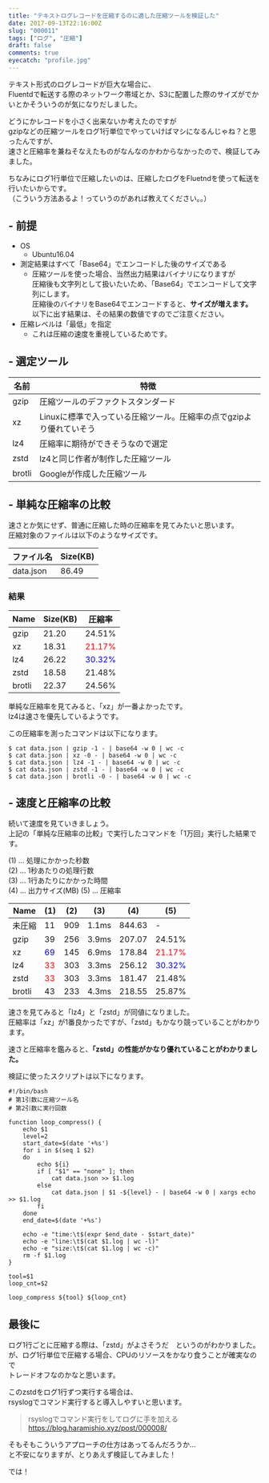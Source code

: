 ```yaml
---
title: "テキストログレコードを圧縮するのに適した圧縮ツールを検証した"
date: 2017-09-13T22:16:00Z
slug: "000011"
tags: ["ログ", "圧縮"]
draft: false
comments: true
eyecatch: "profile.jpg"
---
```

テキスト形式のログレコードが巨大な場合に、  
Fluentdで転送する際のネットワーク帯域とか、S3に配置した際のサイズがでかいとかそういうのが気になりだしました。  

どうにかレコードを小さく出来ないか考えたのですが  
gzipなどの圧縮ツールをログ1行単位でやっていけばマシになるんじゃね？と思ったんですが、  
速さと圧縮率を兼ねそなえたものがなんなのかわからなかったので、検証してみました。  

ちなみにログ1行単位で圧縮したいのは、圧縮したログをFluetndを使って転送を行いたいからです。  
（こういう方法あるよ！っていうのがあれば教えてください。。）

## - 前提

* OS
  - Ubuntu16.04
* 測定結果はすべて「Base64」でエンコードした後のサイズである
  - 圧縮ツールを使った場合、当然出力結果はバイナリになりますが  
    圧縮後も文字列として扱いたいため、「Base64」でエンコードして文字列にします。  
    圧縮後のバイナリをBase64でエンコードすると、__サイズが増えます。__  
    以下に出す結果は、その結果の数値ですのでご注意ください。
* 圧縮レベルは「最低」を指定
  - これは圧縮の速度を重視しているためです。


## - 選定ツール

| 名前   | 特徴                                                                |
|--------|---------------------------------------------------------------------|
| gzip   | 圧縮ツールのデファクトスタンダード                                  |
| xz     | Linuxに標準で入っている圧縮ツール。圧縮率の点でgzipより優れていそう |
| lz4    | 圧縮率に期待ができそうなので選定                                    |
| zstd   | lz4と同じ作者が制作した圧縮ツール                                   |
| brotli | Googleが作成した圧縮ツール                                          |

## - 単純な圧縮率の比較
速さとか気にせず、普通に圧縮した時の圧縮率を見てみたいと思います。  
圧縮対象のファイルは以下のようなサイズです。  

| ファイル名 | Size(KB) |
|------------|----------|
| data.json  | 86.49    |

### 結果

| Name   | Size(KB) | 圧縮率 |
|--------|----------|--------|
| gzip   | 21.20    | 24.51% |
| xz     | 18.31    | <span style="color:red;">21.17%</span> |
| lz4    | 26.22    | <span style="color:blue">30.32%</span> |
| zstd   | 18.58    | 21.48% |
| brotli | 22.37    | 24.56% |

単純な圧縮率を見てみると、「xz」が一番よかったです。  
lz4は速さを優先しているようです。  

この圧縮率を測ったコマンドは以下になります。

```
$ cat data.json | gzip -1 - | base64 -w 0 | wc -c
$ cat data.json | xz -0 - | base64 -w 0 | wc -c
$ cat data.json | lz4 -1 - | base64 -w 0 | wc -c
$ cat data.json | zstd -1 - | base64 -w 0 | wc -c
$ cat data.json | brotli -0 - | base64 -w 0 | wc -c
```

## - 速度と圧縮率の比較
続いて速度を見ていきましょう。  
上記の「単純な圧縮率の比較」で実行したコマンドを「1万回」実行した結果です。  

(1) … 処理にかかった秒数  
(2) … 1秒あたりの処理行数  
(3) … 1行あたりにかかった時間  
(4) … 出力サイズ(MB)
(5) … 圧縮率  

| Name   | (1) | (2) | (3)   | (4)    | (5)    |
|--------|-----|-----|-------|--------|--------|
| 未圧縮 | 11  | 909 | 1.1ms | 844.63 | -      |
| gzip   | 39  | 256 | 3.9ms | 207.07 | 24.51% |
| xz     | <span style="color:blue;">69</span>  | 145 | 6.9ms | 178.84 | <span style="color:red;">21.17%</span> |
| lz4    | <span style="color:red;">33</span>  | 303 | 3.3ms | 256.12 | <span style="color:blue;">30.32%</span> |
| zstd   | <span style="color:red;">33</span>  | 303 | 3.3ms | 181.47 | 21.48% |
| brotli | 43  | 233 | 4.3ms | 218.55 | 25.87% |

速さを見てみると「lz4」と「zstd」が同値になりました。  
圧縮率は「xz」が1番良かったですが、「zstd」もかなり競っていることがわかります。  

速さと圧縮率を鑑みると、__「zstd」の性能がかなり優れていることがわかりました。__  

検証に使ったスクリプトは以下になります。

```
#!/bin/bash
# 第1引数に圧縮ツール名
# 第2引数に実行回数
 
function loop_compress() {
    echo $1
    level=2
    start_date=$(date '+%s')
    for i in $(seq 1 $2)
    do
        echo ${i}
        if [ "$1" == "none" ]; then
            cat data.json >> $1.log
        else
            cat data.json | $1 -${level} - | base64 -w 0 | xargs echo >> $1.log
        fi
    done
    end_date=$(date '+%s')
 
    echo -e "time:\t$(expr $end_date - $start_date)"
    echo -e "line:\t$(cat $1.log | wc -l)"
    echo -e "size:\t$(cat $1.log | wc -c)"
    rm -f $1.log
}
 
tool=$1
loop_cnt=$2
 
loop_compress ${tool} ${loop_cnt}
```

## 最後に
ログ1行ごとに圧縮する際は、「zstd」がよさそうだ　というのがわかりました。  
が、ログ1行単位で圧縮する場合、CPUのリソースをかなり食うことが確実なので  
トレードオフなのかなと思います。  

このzstdをログ1行ずつ実行する場合は、  
rsyslogでコマンド実行すると導入しやすいと思います。  

> rsyslogでコマンド実行をしてログに手を加える  
> <https://blog.haramishio.xyz/post/000008/>

そもそもこういうアプローチの仕方はあってるんだろうか…  
と不安になりますが、とりあえず検証してみました！  

では！
